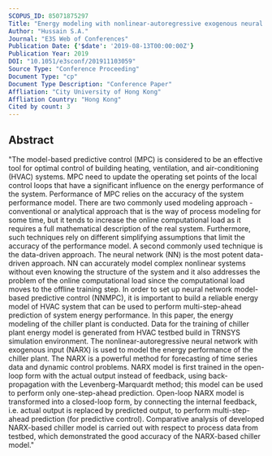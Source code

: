 ```yaml
---
SCOPUS_ID: 85071875297
Title: "Energy modeling with nonlinear-autoregressive exogenous neural network"
Author: "Hussain S.A."
Journal: "E3S Web of Conferences"
Publication Date: {'$date': '2019-08-13T00:00:00Z'}
Publication Year: 2019
DOI: "10.1051/e3sconf/201911103059"
Source Type: "Conference Proceeding"
Document Type: "cp"
Document Type Description: "Conference Paper"
Affliation: "City University of Hong Kong"
Affliation Country: "Hong Kong"
Cited by count: 3
---
```


## Abstract
"The model-based predictive control (MPC) is considered to be an effective tool for optimal control of building heating, ventilation, and air-conditioning (HVAC) systems. MPC need to update the operating set points of the local control loops that have a significant influence on the energy performance of the system. Performance of MPC relies on the accuracy of the system performance model. There are two commonly used modeling approach - conventional or analytical approach that is the way of process modeling for some time, but it tends to increase the online computational load as it requires a full mathematical description of the real system. Furthermore, such techniques rely on different simplifying assumptions that limit the accuracy of the performance model. A second commonly used technique is the data-driven approach. The neural network (NN) is the most potent data-driven approach. NN can accurately model complex nonlinear systems without even knowing the structure of the system and it also addresses the problem of the online computational load since the computational load moves to the offline training step. In order to set up neural network model-based predictive control (NNMPC), it is important to build a reliable energy model of HVAC system that can be used to perform multi-step-ahead prediction of system energy performance. In this paper, the energy modeling of the chiller plant is conducted. Data for the training of chiller plant energy model is generated from HVAC testbed build in TRNSYS simulation environment. The nonlinear-autoregressive neural network with exogenous input (NARX) is used to model the energy performance of the chiller plant. The NARX is a powerful method for forecasting of time series data and dynamic control problems. NARX model is first trained in the open-loop form with the actual output instead of feedback, using back-propagation with the Levenberg-Marquardt method; this model can be used to perform only one-step-ahead prediction. Open-loop NARX model is transformed into a closed-loop form, by connecting the internal feedback, i.e. actual output is replaced by predicted output, to perform multi-step-ahead prediction (for predictive control). Comparative analysis of developed NARX-based chiller model is carried out with respect to process data from testbed, which demonstrated the good accuracy of the NARX-based chiller model."
